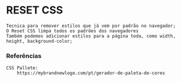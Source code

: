 # RESET CSS
    Tecnica para remover estilos que já vem por padrão no navegador;
    O Reset CSS limpa todos os padrões dos navegadores
    Também podemos adicionar estilos para a página toda, como width, height, background-color;

### Referências
    CSS Pallete:
        https://mybrandnewlogo.com/pt/gerador-de-paleta-de-cores